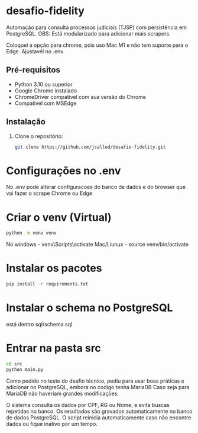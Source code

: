 # desafio-fidelity


Automação para consulta processos judiciais (TJSP) com persistência em PostgreSQL.
OBS: Está modularizado para adicionar mais scrapers.

Coloquei a opção para chrome, pois uso Mac M1 e não tem suporte para o Edge. Ajustavél no .env

## Pré-requisitos

- Python 3.10 ou superior
- Google Chrome instalado
- ChromeDriver compatível com sua versão do Chrome
- Compativel com MSEdge

## Instalação

1. Clone o repositório:
   ```bash
   git clone https://github.com/jcalled/desafio-fidelity.git

# Configurações no .env
No .env pode alterar configuracoes do banco de dados e do browser que vai fazer o scrape
Chrome ou Edge


# Criar o venv (Virtual)
```bash
python -m venv venv
```

No windows - venv\Scripts\activate
Mac/Liunux - source venv/bin/activate

# Instalar os pacotes
```bash
pip install -r requirements.txt
```

# Instalar o schema no PostgreSQL
está dentro sql/schema.sql

# Entrar na pasta src
```bash
cd src
python main.py
```


Como pedido no teste do deafio técnico, pediu para usar boas práticas e adicionar no PostgreSQL, embora no codigo tenha MariaDB
Caso seja para MariaDB não haveriam grandes modificações.

O sistema consulta os dados por CPF, RG ou Nome, e evita buscas repetidas no banco.
Os resultados são gravados automaticamente no banco de dados PostgreSQL.
O script reinicia automaticamente caso não encontre dados ou fique inativo por um tempo.